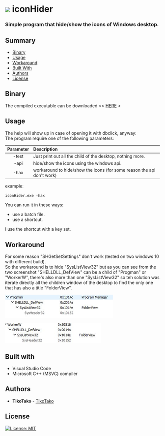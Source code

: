 # <img src="iconHider.ico" width="96"> iconHider

### Simple program that hide/show the icons of Windows desktop.

## Summary
  - [Binary](#binary)
  - [Usage](#usage)
  - [Workaround](#workaround)
  - [Built With](#built-with)
  - [Authors](#authors)
  - [License](#license)

## Binary
  The compiled executable can be downloaded >> [HERE](https://github.com/TikoTako/iconHider/releases/) <

## Usage
The help will show up in case of opening it with dbclick, anyway:
<br />The program require one of the following parameters:

| Parameter | Description |
|:-:|:-|
|-test|Just print out all the child of the desktop, nothing more.|
|-api|hide/show the icons using the windows api.|
|-hax|workaround to hide/show the icons (for some reason the api don't work)|

example:

    iconHider.exe -hax

You can run it in these ways:
  * use a batch file.
  * use a shortcut.

I use the shortcut with a key set.

## Workaround
For some reason "SHGetSetSettings" don't work (tested on two windows 10 with different build).<br />
So the workaround is to hide "SysListView32" but as you can see from the two screenshot "SHELLDLL_DefView" can be a child of "Progman" or "WorkerW", there's also more than one "SysListView32" so teh solution was iterate directly all the children window of the desktop to find the only one that has also a title "FolderView".

![Progman](https://raw.githubusercontent.com/TikoTako/TikoTako/main/img/progman-shell-syslist%20%5Bstatic%20wallpaper%5D.JPG)

![WorkerW](https://raw.githubusercontent.com/TikoTako/TikoTako/main/img/workerw-shell-syslist%20%5Bstatic%20and%20slideshow%5D.JPG)


## Built with
* Visual Studio Code
* Microsoft C++ (MSVC) compiler

## Authors
  - **TikoTako** - [TikoTako](https://github.com/TikoTako)

## License
[![License: MIT](https://img.shields.io/badge/License-MIT-green.svg)](https://opensource.org/licenses/MIT)
